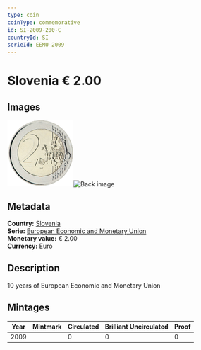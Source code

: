 ```yaml
---
type: coin
coinType: commemorative
id: SI-2009-200-C
countryId: SI
serieId: EEMU-2009
---
```


# Slovenia € 2.00

## Images

<img src="../../Images/common-2007-200.png" height="150" alt="Front image"><img src="Images/SI-2009-200-000.png" height="150" alt="Back image">

## Metadata

**Country:** [Slovenia](../../Countries/Slovenia/index.md)\
**Serie:** [European Economic and Monetary Union](index.md)\
**Monetary value:** € 2.00\
**Currency:** Euro

## Description
10 years of European Economic and Monetary Union

## Mintages

| Year | Mintmark | Circulated | Brilliant Uncirculated | Proof |
| ---- | -------- | ---------- | ---------------------- | ----- |
| 2009 |  | 0| 0 | 0 |
